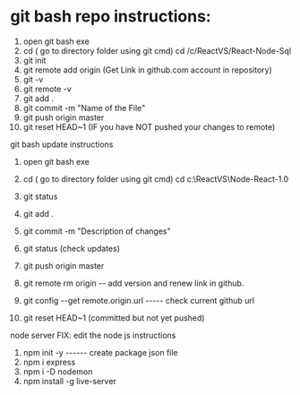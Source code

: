 # git bash repo instructions:

1. open git bash exe
2. cd ( go to directory folder using git cmd)
   cd /c/ReactVS/React-Node-Sql
3. git init
4. git remote add origin (Get Link in github.com account in repository)
5. git -v
6. git remote -v
7. git add .
8. git commit -m "Name of the File"
9. git push origin master
10. git reset HEAD~1 (IF you have NOT pushed your changes to remote)

git bash update instructions

1. open git bash exe
2. cd ( go to directory folder using git cmd)
   cd c:\ReactVS\Node-React-1.0
3. git status
4. git add .
5. git commit -m "Description of changes"
6. git status (check updates)
7. git push origin master

8. git remote rm origin -- add version and renew link in github.
9. git config --get remote.origin.url ----- check current github url

10. git reset HEAD~1 (committed but not yet pushed)

node server
FIX: edit the node js instructions

1. npm init -y ------ create package json file
2. npm i express
3. npm i -D nodemon
4. npm install -g live-server

